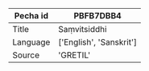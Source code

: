 |Pecha id | PBFB7DBB4
| --- | --- 
|Title | Saṃvitsiddhi 
|Language | ['English', 'Sanskrit']
|Source | 'GRETIL'